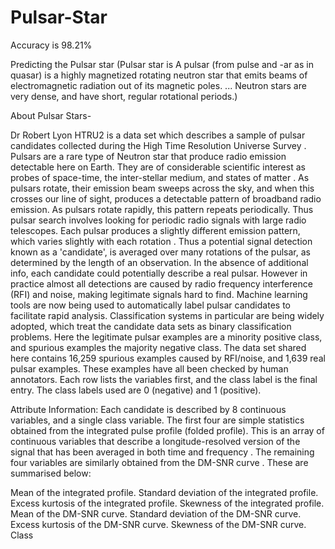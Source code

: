 # Pulsar-Star

Accuracy is 98.21%

Predicting the Pulsar star (Pulsar star is A pulsar (from pulse and -ar as in quasar) is a highly magnetized rotating neutron star that emits beams of electromagnetic radiation out of its magnetic poles. ... Neutron stars are very dense, and have short, regular rotational periods.)

About Pulsar Stars-

Dr Robert Lyon
HTRU2 is a data set which describes a sample of pulsar candidates collected during the High Time Resolution Universe Survey .
Pulsars are a rare type of Neutron star that produce radio emission detectable here on Earth. They are of considerable scientific interest as probes of space-time, the inter-stellar medium, and states of matter .
As pulsars rotate, their emission beam sweeps across the sky, and when this crosses our line of sight, produces a detectable pattern of broadband radio emission. As pulsars rotate rapidly, this pattern repeats periodically. Thus pulsar search involves looking for periodic radio signals with large radio telescopes.
Each pulsar produces a slightly different emission pattern, which varies slightly with each rotation . Thus a potential signal detection known as a 'candidate', is averaged over many rotations of the pulsar, as determined by the length of an observation. In the absence of additional info, each candidate could potentially describe a real pulsar. However in practice almost all detections are caused by radio frequency interference (RFI) and noise, making legitimate signals hard to find.
Machine learning tools are now being used to automatically label pulsar candidates to facilitate rapid analysis. Classification systems in particular are being widely adopted, which treat the candidate data sets as binary classification problems. Here the legitimate pulsar examples are a minority positive class, and spurious examples the majority negative class.
The data set shared here contains 16,259 spurious examples caused by RFI/noise, and 1,639 real pulsar examples. These examples have all been checked by human annotators.
Each row lists the variables first, and the class label is the final entry. The class labels used are 0 (negative) and 1 (positive).

Attribute Information:
Each candidate is described by 8 continuous variables, and a single class variable. The first four are simple statistics obtained from the integrated pulse profile (folded profile). This is an array of continuous variables that describe a longitude-resolved version of the signal that has been averaged in both time and frequency . The remaining four variables are similarly obtained from the DM-SNR curve . These are summarised below:

Mean of the integrated profile.
Standard deviation of the integrated profile.
Excess kurtosis of the integrated profile.
Skewness of the integrated profile.
Mean of the DM-SNR curve.
Standard deviation of the DM-SNR curve.
Excess kurtosis of the DM-SNR curve.
Skewness of the DM-SNR curve.
Class

